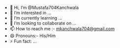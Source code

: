 - 👋 Hi, I’m @Mustafa704Kanchwala
- 👀 I’m interested in ...
- 🌱 I’m currently learning ...
- 💞️ I’m looking to collaborate on ...
- 📫 How to reach me :- mkanchwala704@gmail.com
- 😄 Pronouns:- His/Him
- ⚡ Fun fact: ...

<!---
Mustafa704Kanchwala/Mustafa704Kanchwala is a ✨ special ✨ repository because its `README.md` (this file) appears on your GitHub profile.
You can click the Preview link to take a look at your changes.
--->
